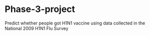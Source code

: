 # Phase-3-project
Predict whether people got H1N1 vaccine using data collected in the National 2009 H1N1 Flu Survey
